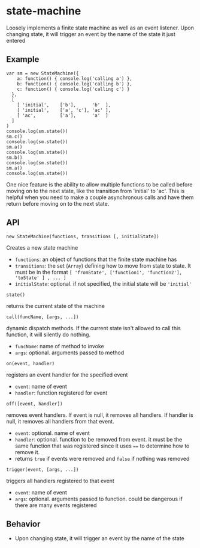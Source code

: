 # state-machine

Loosely implements a finite state machine as well as an event listener.  Upon changing state, it will trigger an event by the name of the state it just entered

## Example
```
var sm = new StateMachine({
    a: function() { console.log('calling a') },
    b: function() { console.log('calling b') },
    c: function() { console.log('calling c') }
  },
  [
    [ 'initial', 	['b'], 		'b'  ],
    [ 'initial', 	['a', 'c'], 'ac' ],
    [ 'ac', 		['a'],		'a'  ]
  ]
)
console.log(sm.state())
sm.c()
console.log(sm.state())
sm.a()
console.log(sm.state())
sm.b()
console.log(sm.state())
sm.a()
console.log(sm.state())
```

One nice feature is the ability to allow multiple functions to be called before moving on to the next state, like the transition from 'initial' to 'ac'.  This is helpful when you need to make a couple asynchronous calls and have them return before moving on to the next state.

## API
```
new StateMachine(functions, transitions [, initialState])
```
Creates a new state machine
* `functions`: an object of functions that the finite state machine has
* `transitions`: the set (`Array`) defining how to move from state to state.  It must be in the format `[ 'fromState', ['function1', 'function2'], 'toState' ] , ... ]`
* `initialState`: optional.  if not specified, the initial state will be `'initial'`

```
state()
```
returns the current state of the machine

```
call(funcName, [args, ...])
```
dynamic dispatch methods.  If the current state isn't allowed to call this function, it will silently do nothing.
* `funcName`: name of method to invoke
* `args`: optional. arguments passed to method 

```
on(event, handler)
```
registers an event handler for the specified event
* `event`: name of event
* `handler`: function registered for event

```
off([event, handler])
```
removes event handlers.  If event is null, it removes all handlers.  If handler is null, it removes all handlers from that event.
* `event`: optional. name of event
* `handler`: optional. function to be removed from event.  it must be the same function that was registered since it uses `==` to determine how to remove it.
* returns `true` if events were removed and `false` if nothing was removed

```
trigger(event, [args, ...])
```
triggers all handlers registered to that event
* `event`: name of event
* `args`: optional. arguments passed to function.  could be dangerous if there are many events registered

## Behavior
* Upon changing state, it will trigger an event by the name of the state